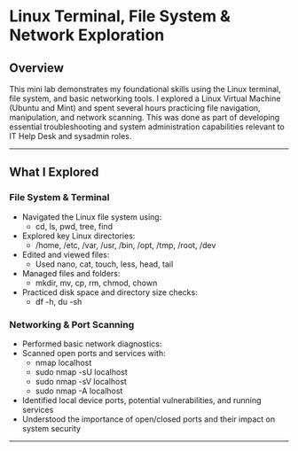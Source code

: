 # Linux Terminal, File System & Network Exploration

## Overview
This mini lab demonstrates my foundational skills using the Linux terminal, file system, and basic networking tools. I explored a Linux Virtual Machine (Ubuntu and Mint) and spent several hours practicing file navigation, manipulation, and network scanning. This was done as part of developing essential troubleshooting and system administration capabilities relevant to IT Help Desk and sysadmin roles.

---

## What I Explored

### File System & Terminal
- Navigated the Linux file system using:
  - cd, ls, pwd, tree, find
- Explored key Linux directories:
  - /home, /etc, /var, /usr, /bin, /opt, /tmp, /root, /dev
- Edited and viewed files:
  - Used nano, cat, touch, less, head, tail
- Managed files and folders:
  - mkdir, mv, cp, rm, chmod, chown
- Practiced disk space and directory size checks:
  - df -h, du -sh

### Networking & Port Scanning
- Performed basic network diagnostics:
- Scanned open ports and services with:
  - nmap localhost
  - sudo nmap -sU localhost
  - sudo nmap -sV localhost
  - sudo nmap -A localhost
- Identified local device ports, potential vulnerabilities, and running services
- Understood the importance of open/closed ports and their impact on system security

---

